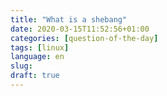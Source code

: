 ```yaml
---
title: "What is a shebang"
date: 2020-03-15T11:52:56+01:00
categories: [question-of-the-day]
tags: [linux]
language: en
slug:
draft: true
---
```

